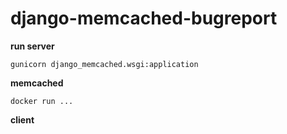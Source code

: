 # django-memcached-bugreport

**run server**

`gunicorn django_memcached.wsgi:application`

**memcached**

`docker run ...`

**client**